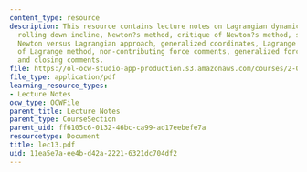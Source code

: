 ```yaml
---
content_type: resource
description: This resource contains lecture notes on Lagrangian dynamics, a wheel
  rolling down incline, Newton?s method, critique of Newton?s method, schematic of
  Newton versus Lagrangian approach, generalized coordinates, Lagrange method, application
  of Lagrange method, non-contributing force comments, generalized force definition,
  and closing comments.
file: https://ol-ocw-studio-app-production.s3.amazonaws.com/courses/2-003j-dynamics-and-control-i-spring-2007/11ea5e7aee4bd42a22216321dc704df2_lec13.pdf
file_type: application/pdf
learning_resource_types:
- Lecture Notes
ocw_type: OCWFile
parent_title: Lecture Notes
parent_type: CourseSection
parent_uid: ff6105c6-0132-46bc-ca99-ad17eebefe7a
resourcetype: Document
title: lec13.pdf
uid: 11ea5e7a-ee4b-d42a-2221-6321dc704df2
---
```

